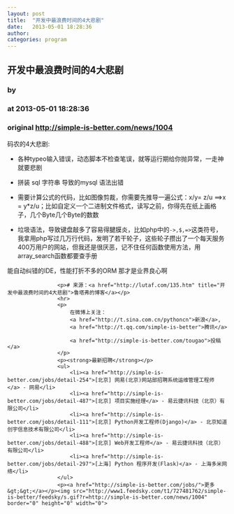 ```yaml
---
layout: post
title:  "开发中最浪费时间的4大悲剧"
date:   2013-05-01 18:28:36
author: 
categories: program
---
```


## 开发中最浪费时间的4大悲剧
### by 
### at 2013-05-01 18:28:36
### original <http://simple-is-better.com/news/1004>

<p>
	码农的4大悲剧:</p>
<ul>
	<li>
		<p>
			各种typeo输入错误，动态脚本不检查笔误，就等运行期给你抛异常，一走神就要悲剧</p>
	</li>
	<li>
		<p>
			拼装 sql 字符串 导致的mysql 语法出错</p>
	</li>
	<li>
		<p>
			需要计算公式的代码，比如图像剪裁，你需要先推导一遍公式：x/y= z/u ==&gt;x = y*z/u；比如自定义一个二进制文件格式，读写之前，你得先在纸上画格子，几个Byte几个Byte的数数</p>
	</li>
	<li>
		<p>
			垃圾语法，导致键盘敲多了容易得腱膜炎，比如php中的<code>-&gt;,$,=&gt;</code>这类符号，我拿用php写过几万行代码，发明了若干轮子，这些轮子攒出了一个每天服务400万用户的网站，但我还是很厌恶，记不住任何函数使用方法，用 array_search函数都要查手册</p>
	</li>
</ul>
<p>
	能自动纠错的IDE，性能打折不多的ORM 那才是业界良心啊</p>

                    <p># 来源：<a href="http://lutaf.com/135.htm" title="开发中最浪费时间的4大悲剧">鲁塔弗的博客</a></p>
                    <hr>
                    <p>
                        在微博上关注：
                        <a href="http://t.sina.com.cn/pythoncn">新浪</a>,
                        <a href="http://t.qq.com/simple-is-better">腾讯</a>
                         
                        <a href="http://simple-is-better.com/tougao">投稿</a>
                    </p>
                    <p><strong>最新招聘</strong></p>
                    <ul>
                        <li><a href="http://simple-is-better.com/jobs/detail-254">[北京] 网易(北京)网站部招聘系统运维管理工程师 </a> - 网易</li>
                        <li><a href="http://simple-is-better.com/jobs/detail-487">[北京] 项目实施经理</a> - 易云捷讯科技（北京）有限公司</li>
                        <li><a href="http://simple-is-better.com/jobs/detail-111">[北京] Python开发工程师(Django)</a> - 北京知道创宇信息技术有限公司</li>
                        <li><a href="http://simple-is-better.com/jobs/detail-488">[北京] Web开发工程师</a> - 易云捷讯科技（北京）有限公司</li>
                        <li><a href="http://simple-is-better.com/jobs/detail-297">[上海] Python 程序开发(Flask)</a> - 上海多米网络</li>
                    </ul>
                    <p><a href="http://simple-is-better.com/jobs/">更多&gt;&gt;</a></p><img src="http://www1.feedsky.com/t1/727481762/simple-is-better/feedsky/s.gif?r=http://simple-is-better.com/news/1004" border="0" height="0" width="0">